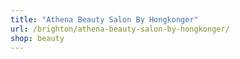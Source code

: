 ```yaml
---
title: "Athena Beauty Salon By Hongkonger"
url: /brighton/athena-beauty-salon-by-hongkonger/
shop: beauty
---
```

